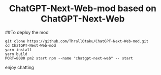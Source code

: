 <h1 align="center">ChatGPT-Next-Web-mod    based   on ChatGPT-Next-Web</h1>

##To deploy the mod

```shell
git clone https://github.com/ThrallOtaku/ChatGPT-Next-Web-mod.git 
cd ChatGPT-Next-Web-mod
yarn install 
yarn build 
PORT=8080 pm2 start npm --name "chatgpt-next-web" -- start
```

enjoy  chatting
